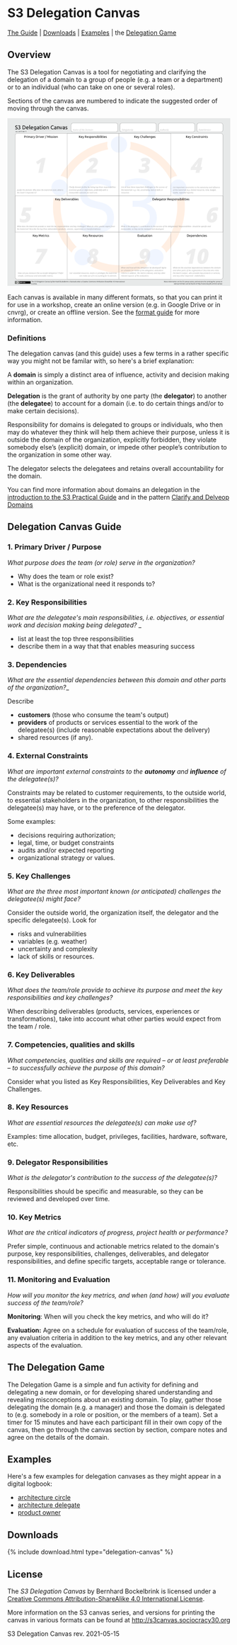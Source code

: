 # S3 Delegation Canvas

[The Guide](#delegation-canvas-guide) | [Downloads](#downloads) | [Examples](#examples) | the [Delegation Game](#the-delegation-game)

## Overview

The S3 Delegation Canvas is a tool for negotiating and clarifying the delegation of a domain to a group of people (e.g. a team or a department) or to an individual (who can take on one or several roles). 

Sections of the canvas are numbered to indicate the suggested order of moving through the canvas.

![The Delegation Canvas](/img/s3-delegation-canvas-sm.png)

Each canvas is available in many different formats, so that you can print it for use in a workshop, create an online version (e.g. in Google Drive or in cnvrg), or create an offline version. See the [format guide](/format-guide.md) for more information.

### Definitions

The delegation canvas (and this guide) uses a few terms in a rather specific way you might not be familar with, so here's a brief explanation: 

A **domain** is simply a distinct area of influence, activity and decision making within an organization. 

**Delegation** is the grant of authority by one party (the **delegator**) to another (the **delegatee**) to account for a domain (i.e. to do certain things and/or to make certain decisions).

Responsibility for domains is delegated to groups or individuals, who then may do whatever they think will help them achieve their purpose, unless it is outside the domain of the organization, explicitly forbidden, they violate somebody else’s (explicit) domain, or impede other people’s contribution to the organization in some other way. 

The delegator selects the delegatees and retains overall accountability for the domain.

You can find more information about domains an delegation in the [introduction to the S3 Practical Guide](http://patterns.sociocracy30.org/domain.html) and in the pattern [Clarify and Delveop Domains](http://patterns.sociocracy30.org/clarify-and-develop-domains.html)


## Delegation Canvas Guide

### 1. Primary Driver / Purpose

_What  purpose does the team (or role) serve in the organization?_

- Why does the team or role exist?
- What is the organizational need it responds to?


### 2. Key Responsibilities

_What are the delegatee's main responsibilities, i.e. objectives, or essential work and decision making being delegated?_
_
- list at least the top three responsibilities
- describe them in a way that that enables measuring success

### 3. Dependencies


_What are the essential dependencies between this domain and other parts of the organization?__ 

Describe 

- **customers** (those who consume the team's output)
- **providers** of products or services essential to the work of the delegatee(s) (include reasonable expectations about the delivery)
-  shared resources (if any).

### 4. External Constraints

_What are important external constraints to the **autonomy** and **influence** of the delegatee(s)?_ 

Constraints may be related to customer requirements, to the outside world, to essential stakeholders in the organization, to other responsibilities the delegatee(s) may have, or to the preference of the delegator. 

Some examples: 

- decisions requiring authorization;
- legal, time, or budget constraints
- audits and/or expected reporting
- organizational strategy or values.

### 5. Key Challenges

_What are the three most important known (or anticipated) challenges the delegatee(s) might face?_

Consider the outside world, the organization itself, the delegator and the specific delegatee(s). Look for

-   risks and vulnerabilities
-   variables (e.g. weather)
-   uncertainty and complexity
-   lack of skills or resources.

### 6. Key Deliverables

_What does the team/role provide to achieve its purpose and meet the key responsibilities and key challenges?_ 

When describing deliverables (products, services, experiences or transformations), take into account what other parties would expect from the team / role.


### 7. Competencies, qualities and skills

_What competencies, qualities and skills are required – or at least preferable – to successfully achieve the purpose of this domain?_ 

Consider what you listed as Key Responsibilities, Key Deliverables and Key Challenges.


### 8. Key Resources

_What are essential resources the delegatee(s) can make use of?_ 

Examples: time allocation, budget, privileges, facilities, hardware, software, etc.


### 9. Delegator Responsibilities

_What is the delegator's contribution to the success of the delegatee(s)?_

Responsibilities should be specific and measurable, so they can be reviewed and developed over time.


### 10. Key Metrics 

_What are the critical indicators of progress, project health or performance?_

Prefer simple, continuous and actionable metrics related to the domain's purpose, key responsibilities, challenges, deliverables, and delegator responsibilities, and define specific targets, acceptable range or tolerance.


### 11. Monitoring and Evaluation

_How will you monitor the key metrics, and when (and how) will you evaluate  success of the team/role?_

**Monitoring**: When will you check  the key metrics, and who will do it?

**Evaluation:**  Agree on a schedule for evaluation of success of the team/role, any evaluation criteria in addition to the key metrics, and any other relevant aspects of the evaluation.

## The Delegation Game

The Delegation Game is a simple and fun activity for defining and delegating a new domain, or for developing shared understanding and revealing misconceptions about an existing domain. To play, gather those delegating the domain (e.g. a manager) and those the domain is delegated to (e.g. somebody in a role or position, or the members of a team). Set a timer for 15 minutes and have each participant fill in their own copy of the canvas, then go through the canvas section by section, compare notes and agree on the details of the domain.

## Examples

Here's a few examples for delegation canvases as they might appear in a digital logbook:

* [architecture circle](delegation-canvas/example-architecture-circle.md)
* [architecture delegate](delegation-canvas/example-architecture-delegate.md)
* [product owner](delegation-canvas/example-product-owner.md)


## Downloads

{% include download.html type="delegation-canvas" %} 

## License

The _S3 Delegation Canvas_ by Bernhard Bockelbrink is licensed under a [Creative Commons Attribution-ShareAlike 4.0 International License](https://creativecommons.org/licenses/by-sa/4.0/).

More information on the S3 canvas series, and versions for printing the canvas in various formats can be found at <http://s3canvas.sociocracy30.org>

S3 Delegation Canvas rev. 2021-05-15